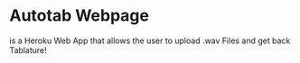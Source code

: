 # Autotab Webpage 
is a Heroku Web App that allows the user to upload .wav Files and 
get back Tablature!